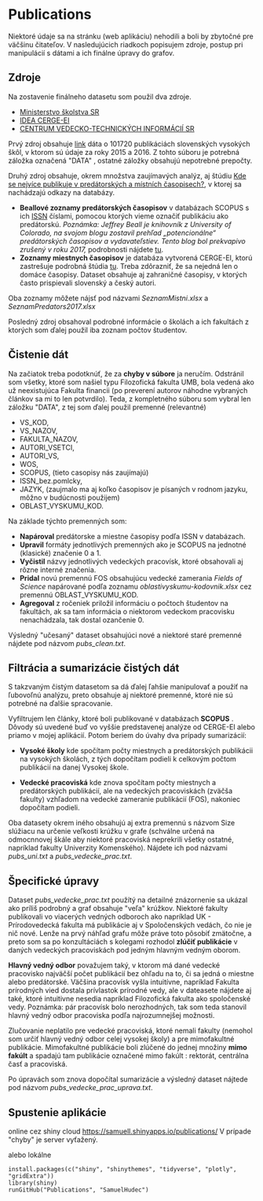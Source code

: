 # Publications

Niektoré údaje sa na stránku (web aplikáciu) nehodili a boli by zbytočné pre väčšinu čitateľov. V nasledujúcich riadkoch popisujem zdroje, postup pri manipulácií s dátami a ich finálne úpravy do grafov.



## Zdroje

Na zostavenie finálneho datasetu som použil dva zdroje.

* [Ministerstvo školstva SR](https://www.minedu.sk/rozpis-dotacii-zo-statneho-rozpoctu-verejnym-vysokym-skolam-na-rok-2018/)
* [IDEA CERGE-EI](https://idea.cerge-ei.cz/)
* [CENTRUM VEDECKO-TECHNICKÝCH INFORMÁCIÍ SR](http://www.cvtisr.sk/cvti-sr-vedecka-kniznica/informacie-o-skolstve/statistiky/statisticka-rocenka-publikacia/statisticka-rocenka-vysoke-skoly.html?page_id=9596)

Prvý zdroj obsahuje [link](https://www.minedu.sk/data/att/12810.zip) dáta o 101720 publikáciách slovenských vysokých škôl, v ktorom sú údaje za roky 2015 a 2016. Z tohto súboru je potrebná záložka označená "DATA" , ostatné záložky obsahujú nepotrebné prepočty.

Druhý zdroj obsahuje, okrem množstva zaujímavých analýz, aj štúdiu [Kde se nejvíce publikuje v predátorských a místních časopisech?](https://idea.cerge-ei.cz/files/PredatoriMistni/), v ktorej sa nachádzajú odkazy na databázy.

* **Beallové zoznamy predátorských časopisov** v databázach SCOPUS s ich [ISSN](http://www.issn.org/understanding-the-issn/what-is-an-issn/) číslami, pomocou ktorých vieme označiť publikáciu ako predátorskú. _Poznámka: Jeffrey Beall je knihovník z University of Colorado, na svojom blogu zostavil prehľad „potencionálne“ predátorských časopisov a vydavateľstiev. Tento blog bol prekvapivo zrušený v roku 2017,_ podrobnosti nájdete [tu](https://idea.cerge-ei.cz/files/IDEA_Studie_16_2016_Predatorske_casopisy_ve_Scopusu/mobile/index.html).
* **Zoznamy miestnych časopisov** je databáza vytvorená CERGE-EI, ktorú zastrešuje podrobná štúdia [tu](https://idea.cerge-ei.cz/files/IDEA_Studie_17_2017_Mistni_casopisy_ve_Scopusu/mobile/index.html). Treba zdôrazniť, že sa nejedná len o domáce časopisy. Dataset obsahuje aj zahraničné časopisy, v ktorých často prispievali slovenský a český autori.

Oba zoznamy môžete nájsť pod názvami _SeznamMistni.xlsx_ a _SeznamPredators2017.xlsx_

Posledný zdroj obsahoval podrobné informácie o školách a ich fakultách z ktorých som ďalej použil iba zoznam počtov študentov.



## Čistenie dát

Na začiatok treba podotknúť, že za **chyby v súbore** ja neručím. Odstránil som všetky, ktoré som našiel typu Filozofická fakulta UMB, bola vedená ako už neexistujúca Fakulta financii (po preverení autorov náhodne vybraných článkov sa mi to len potvrdilo). Teda, z kompletného súboru som vybral len záložku "DATA", z tej som ďalej použil premenné (relevantné)

* VS_KOD, 
* VS_NAZOV, 
* FAKULTA_NAZOV, 
* AUTORI_VSETCI, 
* AUTORI_VS, 
* WOS,
* SCOPUS, (tieto casopisy nás zaujímajú)
* ISSN_bez.pomlcky,
* JAZYK, (zaujmalo ma aj koľko časopisov je písaných v rodnom jazyku, môžno v budúcnosti použijem)
* OBLAST_VYSKUMU_KOD.

Na základe týchto premenných som:

* **Napároval** predátorske a miestne časopisy podľa ISSN v databázach.
* **Upravil** formáty jednotlivých premenných ako je SCOPUS na jednotné (klasické) značenie 0 a 1.
* **Vyčistil** názvy jednotlivých vedeckých pracovísk, ktoré obsahovali aj rôzne interné značenia.
* **Pridal** novú premennú FOS obsahujúcu vedecké zamerania _Fields of Science_ napárované podľa zoznamu _oblastivyskumu-kodovnik.xlsx_ cez premennú OBLAST_VYSKUMU_KOD.
* **Agregoval** z ročeniek priložil informáciu o počtoch študentov na fakultách, ak sa tam informácia o niektorom vedeckom pracovisku nenachádzala, tak dostal ozančenie 0.

Výsledný "učesaný" dataset obsahujúci nové a niektoré staré premenné nájdete pod názvom _pubs_clean.txt_.

## Filtrácia a sumarizácie čistých dát

S takzvaným čistým datasetom sa dá ďalej ľahšie manipulovať a použiť na ľubovoľnú analýzu, preto obsahuje aj niektoré premenné, ktoré nie sú potrebné na ďalšie spracovanie. 

Vyfiltrujem len články, ktoré boli publikované v databázach **SCOPUS** . Dôvody sú uvedené buď vo vyššie predstavenej analýze od CERGE-EI alebo priamo v mojej aplikácií. Potom beriem do úvahy dva prípady sumarizácií:

* **Vysoké školy** kde spočítam počty miestnych a predátorských publikácii na vysokých školách, z tých dopočítam podieli k celkovým počtom publikácií na danej Vysokej škole. 

* **Vedecké pracoviská** kde znova spočítam počty miestnych a predátorských publikácií, ale na vedeckých pracoviskách (zväčša fakulty) vzhľadom na vedecké zameranie publikácií (FOS), nakoniec dopočítam podieli.

Oba datasety okrem iného obsahujú aj extra premennú s názvom Size slúžiacu na určenie veľkosti krúžku v grafe (schválne určená na odmocnnovej škále aby niektoré pracoviská neprekrili všetky ostatné, napríklad fakulty Univerzity Komenského). Nájdete ich pod názvami _pubs_uni.txt_ a _pubs_vedecke_prac.txt_.


## Špecifické úpravy

Dataset _pubs_vedecke_prac.txt_ použítý na detailné znázornenie sa ukázal ako príliš podrobný a graf obsahuje "veľa" krúžkov. Niektoré fakulty publikovali vo viacerých vedných odboroch ako napríklad UK - Prírodovedecká fakulta má publikácie aj v Spoločenských vedách, čo nie je nič nové. Lenže na prvý náhľad grafu môže práve toto pôsobiť zmätočne, a preto som sa po konzultáciách s kolegami rozhodol **zlúčiť publikácie** v daných vedeckých pracoviskách pod jedným hlavným vedným oborom. 

**Hlavný vedný odbor** považujem taký, v ktorom má dané vedecké pracovisko najväčší počet publikácií bez ohľadu na to, či sa jedná o miestne alebo predátorské. Väčšina pracovísk vyšla intuitívne, napríklad Fakulta prírodných vied dostala prívlastok prírodné vedy, ale v dateasete nájdete aj také, ktoré intuitivne nesedia napríklad Filozofická fakulta ako spoločenské vedy. Poznámka: pár pracovísk bolo nerozhodných, tak som teda stanovil hlavný vedný odbor pracoviska podľa najrozumnejšej možnosti.

Zlučovanie neplatilo pre vedecké pracoviská, ktoré nemali fakulty (nemohol som určiť hlavný vedný odbor celej vysokej školy) a pre mimofakultné publikácie. Mimofakultné publikácie boli zlúčené do jednej množiny **mimo fakúlt** a spadajú tam publikácie označené mimo fakúlt :  rektorát, centrálna časť a pracoviská.

Po úpravách som znova dopočítal sumarizácie a výsledný dataset nájtede pod názvom _pubs_vedecke_prac_uprava.txt_. 



## Spustenie aplikácie

online cez shiny cloud
<https://samuell.shinyapps.io/publications/>
V prípade "chyby" je server vyťažený.

alebo lokálne 

```
install.packages(c("shiny", "shinythemes", "tidyverse", "plotly", "gridExtra"))
library(shiny)
runGitHub("Publications", "SamuelHudec")
```


